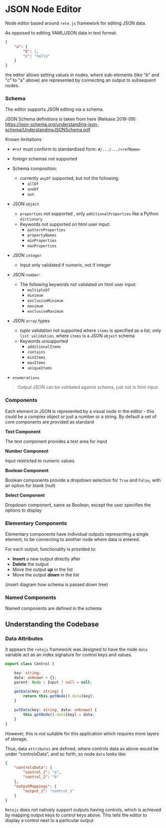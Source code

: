 # JSON Node Editor

Node editor based around `rete.js` framework for editing JSON data.

As opposed to editing YAML/JSON data in text format:

```JSON
{
    "a": {
        "b": 1,
        "c": "hello"
    }
}
```

the editor allows setting values in nodes, where sub-elements (like "b" and "c" to "a" above) are represented by connecting an output to subsequent nodes.

### Schema

The editor supports JSON editing via a schema. 



JSON Schema definitions is taken from here (Release 2019-09): https://json-schema.org/understanding-json-schema/UnderstandingJSONSchema.pdf 

Known limitations

- `#ref` must conform to standardised form: `#/.../.../<refName>` 

- foreign schemas not supported

- Schema composition:

  - currently `anyOf` supported, but not the following:
    - `allOf`
    - `oneOf`
    - `not`

- JSON `object`

  - `properties` not supported , only `additionalProperties` like a Python `dictionary`
  - Keywords not supported on html user input:
    - `patternProperties`
    - `propertyNames`
    - `minProperties`
    - `maxProperties`

- JSON `integer`

  - Input only validated if numeric, not if integer

- JSON `number`:

  - The following keywords not validated on html user input:
    - `multipleOf`
    - `minimum`
    - `exclusiveMinimum`
    - `maximum` 
    - `exclusiveMaximum`

- JSON `array` types

  - *tuple validation* not supported where `items` is specified as a list, only `list validation`, where `items` is a JSON `object` schema
  - Keywords unsupported
    - `additionalItems`
    - `contains`
    - `minItems`
    - `maxItems`
    - `uniqueItems`

- `enumerations`

  

> Output JSON can be validated against schema, just not in html input



### Components

Each element in JSON is represented by a visual node in the editor - this could be a complex object or just a number or a string. By default a set of core components are provided as standard

**Text Component**

The text component provides a text area for input

**Number Component**

Input restricted to numeric values

**Boolean Component**

Boolean components provide a dropdown selection for `True` and `False`, with an option for blank (null)

**Select Component**

Dropdown component, same as Boolean, except the user specifies the options to display

 ### Elementary Components

Elementary components have individual outputs representing a single element, to be connecting to another node where data is entered.

For each output, functionality is provided to:

- **Insert** a new output directly after
- **Delete** the output
- Move the output ***up*** in the list 
- Move the output ***down*** in the list

(insert diagram how schema is passed down tree)

### Named Components

Named components are defined in the schema 

## Understanding the Codebase

### Data Attributes

It appears the `retejs` framework was designed to have the node `data` variable act as an index signature for control keys and values.

```typescript
export class Control {

    key: string;
    data: unknown = {};
    parent: Node | Input | null = null;
	...
    getData(key: string) {
        return this.getNode().data[key];
    }

    putData(key: string, data: unknown) {
        this.getNode().data[key] = data;
    }  
}
```

 However, this is not suitable for this application which requires more layers of storage.

Thus, data `attributes` are defined, where controls data as above would be under "controlsData", and so forth, so node `data` looks like:

```json
{
    "controlsData": {
        "control_1": "a",
        "control_2": "b"
    },
    "outputMappings": {
        "output_1": "control_1"
    }
}
```

`Retejs` does not natively support outputs having controls, which is achieved by mapping output keys to control keys above. This tells the editor to display a control next to a particular output

